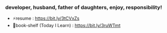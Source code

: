 ### developer, husband, father of daughters, enjoy, responsibility!
- ⚡resume : https://bit.ly/3tCVxZs
- 🌱book-shelf (Today I Learn) : https://bit.ly/3ruWTmt


<!--
**OsoriAndOmori/OsoriAndOmori** is a ✨ _special_ ✨ repository because its `README.md` (this file) appears on your GitHub profile.

Here are some ideas to get you started:

- 🔭 I’m currently working on ...
- 🌱 I’m currently learning ...
- 👯 I’m looking to collaborate on ...
- 🤔 I’m looking for help with ...
- 💬 Ask me about ...
- 📫 How to reach me: ...
- 😄 Pronouns: ...
- ⚡ Fun fact: ...
-->
